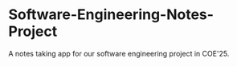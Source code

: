 # Software-Engineering-Notes-Project
A notes taking app for our software engineering project in COE'25.
